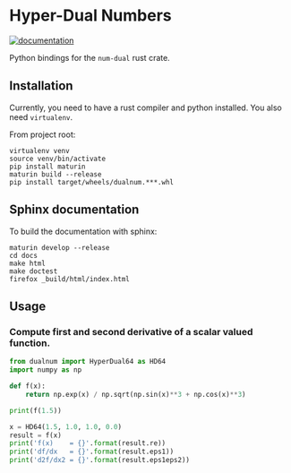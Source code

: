 # Hyper-Dual Numbers

[![documentation](https://img.shields.io/badge/docs-github--pages-blue)](https://itt-ustutt.github.io/dualnum/)

Python bindings for the `num-dual` rust crate.

## Installation

Currently, you need to have a rust compiler and python installed.
You also need `virtualenv`.

From project root:

```
virtualenv venv
source venv/bin/activate
pip install maturin
maturin build --release
pip install target/wheels/dualnum.***.whl
```

## Sphinx documentation

To build the documentation with sphinx:

```
maturin develop --release
cd docs
make html
make doctest
firefox _build/html/index.html
```

## Usage

### Compute first and second derivative of a scalar valued function.

```python
from dualnum import HyperDual64 as HD64
import numpy as np

def f(x):
    return np.exp(x) / np.sqrt(np.sin(x)**3 + np.cos(x)**3)

print(f(1.5))

x = HD64(1.5, 1.0, 1.0, 0.0)
result = f(x)
print('f(x)    = {}'.format(result.re))
print('df/dx   = {}'.format(result.eps1))
print('d2f/dx2 = {}'.format(result.eps1eps2))
```
